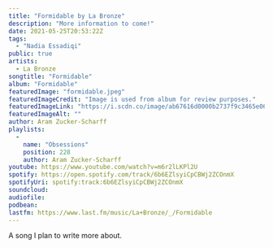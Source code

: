 ```yaml
---
title: "Formidable by La Bronze"
description: "More information to come!"
date: 2021-05-25T20:53:22Z
tags:
  - "Nadia Essadiqi"
public: true
artists:
  - La Bronze
songtitle: "Formidable"
album: "Formidable"
featuredImage: "formidable.jpeg"
featuredImageCredit: "Image is used from album for review purposes."
featuredImageLink: "https://i.scdn.co/image/ab67616d0000b2737f9c3465e062c2556d212bd1"
featuredImageAlt: ""
author: Aram Zucker-Scharff
playlists:
  -
    name: "Obsessions"
    position: 228
    author: Aram Zucker-Scharff
youtube: https://www.youtube.com/watch?v=m6r2lLKPl2U
spotify: https://open.spotify.com/track/6b6EZlsyiCpCBWj2ZCOnmX
spotifyUri: spotify:track:6b6EZlsyiCpCBWj2ZCOnmX
soundcloud:
audiofile:
podbean:
lastfm: https://www.last.fm/music/La+Bronze/_/Formidable
---
```


A song I plan to write more about.
		